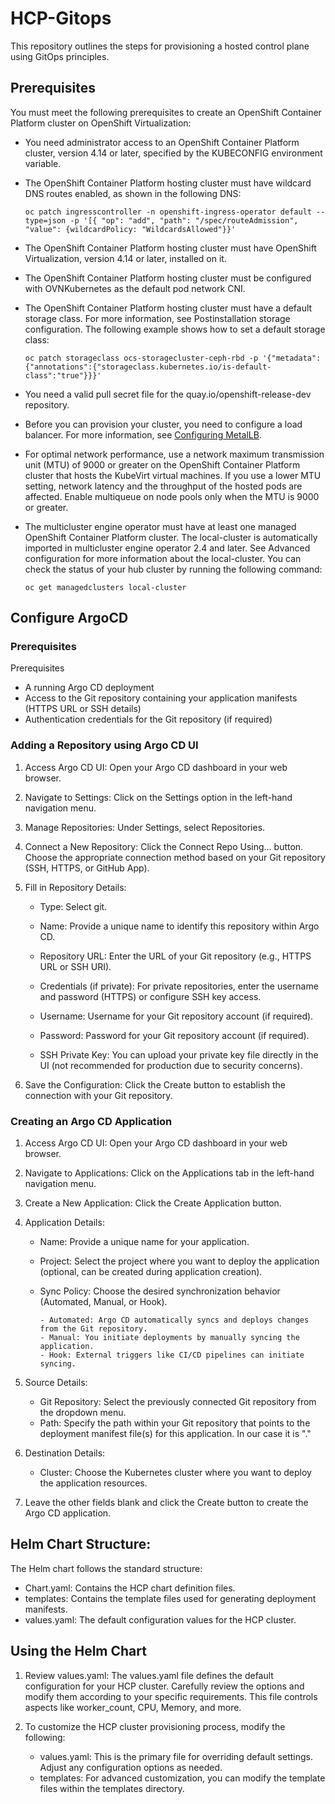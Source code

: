 # HCP-Gitops
This repository outlines the steps for provisioning a hosted control plane using GitOps principles.

## Prerequisites

You must meet the following prerequisites to create an OpenShift Container Platform cluster on OpenShift Virtualization:

- You need administrator access to an OpenShift Container Platform cluster, version 4.14 or later, specified by the KUBECONFIG environment variable.
- The OpenShift Container Platform hosting cluster must have wildcard DNS routes enabled, as shown in the following DNS:

      oc patch ingresscontroller -n openshift-ingress-operator default --type=json -p '[{ "op": "add", "path": "/spec/routeAdmission", 
      "value": {wildcardPolicy: "WildcardsAllowed"}}'

- The OpenShift Container Platform hosting cluster must have OpenShift Virtualization, version 4.14 or later, installed on it.
- The OpenShift Container Platform hosting cluster must be configured with OVNKubernetes as the default pod network CNI.
- The OpenShift Container Platform hosting cluster must have a default storage class. For more information, see Postinstallation storage configuration. The following example shows how to set a default storage class:
  
      oc patch storageclass ocs-storagecluster-ceph-rbd -p '{"metadata": {"annotations":{"storageclass.kubernetes.io/is-default- 
      class":"true"}}}'
  
- You need a valid pull secret file for the quay.io/openshift-release-dev repository.
- Before you can provision your cluster, you need to configure a load balancer. For more information, see [Configuring MetalLB](https://access.redhat.com/documentation/en-us/red_hat_advanced_cluster_management_for_kubernetes/2.9/html/clusters/cluster_mce_overview#hosting-service-cluster-configure-metallb-config).

- For optimal network performance, use a network maximum transmission unit (MTU) of 9000 or greater on the OpenShift Container Platform cluster that hosts the KubeVirt virtual machines. If you use a lower MTU setting, network latency and the throughput of the hosted pods are affected. Enable multiqueue on node pools only when the MTU is 9000 or greater.
  
- The multicluster engine operator must have at least one managed OpenShift Container Platform cluster. The local-cluster is automatically imported in multicluster engine operator 2.4 and later. See Advanced configuration for more information about the local-cluster. You can check the status of your hub cluster by running the following command:
  
      oc get managedclusters local-cluster


## Configure ArgoCD
### Prerequisites
Prerequisites
- A running Argo CD deployment
- Access to the Git repository containing your application manifests (HTTPS URL or SSH details)
- Authentication credentials for the Git repository (if required)

### Adding a Repository using Argo CD UI
1. Access Argo CD UI: Open your Argo CD dashboard in your web browser.

2. Navigate to Settings: Click on the Settings option in the left-hand navigation menu.

3. Manage Repositories: Under Settings, select Repositories.

4. Connect a New Repository: Click the Connect Repo Using... button. Choose the appropriate connection method based on your Git repository (SSH, HTTPS, or GitHub App).

5. Fill in Repository Details:
   - Type: Select git.

   - Name: Provide a unique name to identify this repository within Argo CD.

   - Repository URL: Enter the URL of your Git repository (e.g., HTTPS URL or SSH URI).

   - Credentials (if private): For private repositories, enter the username and password (HTTPS) or configure SSH key access.

   - Username: Username for your Git repository account (if required).
   - Password: Password for your Git repository account (if required).
   - SSH Private Key: You can upload your private key file directly in the UI (not recommended for production due to security concerns).
6. Save the Configuration: Click the Create button to establish the connection with your Git repository.


### Creating an Argo CD Application

1. Access Argo CD UI: Open your Argo CD dashboard in your web browser.

2. Navigate to Applications: Click on the Applications tab in the left-hand navigation menu.

3. Create a New Application: Click the Create Application button.

4. Application Details:
      - Name: Provide a unique name for your application.
      - Project: Select the project where you want to deploy the application (optional, can be created during application creation).
      - Sync Policy: Choose the desired synchronization behavior (Automated, Manual, or Hook).
        
            - Automated: Argo CD automatically syncs and deploys changes from the Git repository.
            - Manual: You initiate deployments by manually syncing the application.
            - Hook: External triggers like CI/CD pipelines can initiate syncing.
5. Source Details:
   - Git Repository: Select the previously connected Git repository from the dropdown menu.
   - Path: Specify the path within your Git repository that points to the deployment manifest file(s) for this application. In our case it is "."

6. Destination Details:
      - Cluster: Choose the Kubernetes cluster where you want to deploy the application resources.

7. Leave the other fields blank and click the Create button to create the Argo CD application.

## Helm Chart Structure:
The Helm chart follows the standard structure:
   - Chart.yaml: Contains the HCP chart definition files.
   - templates: Contains the template files used for generating deployment manifests.
   - values.yaml: The default configuration values for the HCP cluster.

## Using the Helm Chart
1. Review values.yaml:
The values.yaml file defines the default configuration for your HCP cluster. Carefully review the options and modify them according to your specific requirements. This file controls aspects like worker_count, CPU, Memory, and more.

2. To customize the HCP cluster provisioning process, modify the following:
   - values.yaml: This is the primary file for overriding default settings. Adjust any configuration options as needed.
   - templates: For advanced customization, you can modify the template files within the templates directory.
